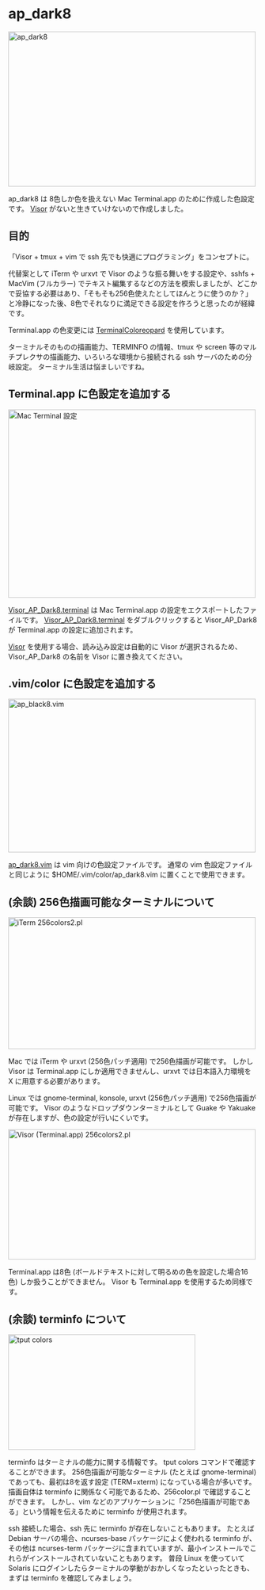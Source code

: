 # ap_dark8

<a href="http://www.flickr.com/photos/36836508@N02/4931578715/" title="ap_dark8 by apribase, on Flickr"><img src="http://farm5.static.flickr.com/4100/4931578715_bce275f211.jpg" width="500" height="313" alt="ap_dark8" /></a>

ap_dark8 は 8色しか色を扱えない Mac Terminal.app のために作成した色設定です。
<a href="http://visor.binaryage.com/">Visor</a> がないと生きていけないので作成しました。

## 目的

「Visor + tmux + vim で ssh 先でも快適にプログラミング」をコンセプトに。

代替案として iTerm や urxvt で Visor のような振る舞いをする設定や、sshfs + MacVim (フルカラー) でテキスト編集するなどの方法を模索しましたが、どこかで妥協する必要はあり、「そもそも256色使えたとしてほんとうに使うのか？」と冷静になった後、8色でそれなりに満足できる設定を作ろうと思ったのが経緯です。

Terminal.app の色変更には <a href="http://niw.at/articles/2007/11/02/TerminalColoreopard/ja" title="TerminalColoreopard">TerminalColoreopard</a> を使用しています。

ターミナルそのものの描画能力、TERMINFO の情報、tmux や screen 等のマルチプレクサの描画能力、いろいろな環境から接続される ssh サーバのための分岐設定。
ターミナル生活は悩ましいですね。

## Terminal.app に色設定を追加する

<a href="http://www.flickr.com/photos/36836508@N02/4931578877/" title="Mac Terminal 設定 by apribase, on Flickr"><img src="http://farm5.static.flickr.com/4116/4931578877_7c08b95da1.jpg" width="500" height="380" alt="Mac Terminal 設定" /></a>

<a href="http://github.com/apribase/ap_dark8/blob/master/Visor_AP_Dark8.terminal" title="Visor_AP_Dark8.terminal">Visor_AP_Dark8.terminal</a> は Mac Terminal.app の設定をエクスポートしたファイルです。
<a href="http://github.com/apribase/ap_dark8/blob/master/Visor_AP_Dark8.terminal">Visor_AP_Dark8.terminal</a> をダブルクリックすると Visor_AP_Dark8 が Terminal.app の設定に追加されます。

<a href="http://visor.binaryage.com/">Visor</a> を使用する場合、読み込み設定は自動的に Visor が選択されるため、Visor_AP_Dark8 の名前を Visor に置き換えてください。

## .vim/color に色設定を追加する

<a href="http://www.flickr.com/photos/36836508@N02/4931710837/" title="ap_black8.vim by apribase, on Flickr"><img src="http://farm5.static.flickr.com/4074/4931710837_fd427cb57d.jpg" width="500" height="310" alt="ap_black8.vim" /></a>

<a href="http://github.com/apribase/ap_dark8/blob/master/ap_dark8.vim" title="ap_dark8.vim">ap_dark8.vim</a> は vim 向けの色設定ファイルです。
通常の vim 色設定ファイルと同じように $HOME/.vim/color/ap_dark8.vim に置くことで使用できます。

## (余談) 256色描画可能なターミナルについて

<a href="http://www.flickr.com/photos/36836508@N02/4931623821/" title="iTerm 256colors2.pl by apribase, on Flickr"><img src="http://farm5.static.flickr.com/4137/4931623821_774d413a08.jpg" width="500" height="266" alt="iTerm 256colors2.pl" /></a>

Mac では iTerm や urxvt (256色パッチ適用) で256色描画が可能です。
しかし Visor は Terminal.app にしか適用できませんし、urxvt では日本語入力環境を X に用意する必要があります。

Linux では gnome-terminal, konsole, urxvt (256色パッチ適用) で256色描画が可能です。
Visor のようなドロップダウンターミナルとして Guake や Yakuake が存在しますが、色の設定が行いにくいです。

<a href="http://www.flickr.com/photos/36836508@N02/4932216282/" title="Visor (Terminal.app) 256colors2.pl by apribase, on Flickr"><img src="http://farm5.static.flickr.com/4077/4932216282_ef61f9fb3c.jpg" width="500" height="263" alt="Visor (Terminal.app) 256colors2.pl" /></a>

Terminal.app は8色 (ボールドテキストに対して明るめの色を設定した場合16色) しか扱うことができません。
Visor も Terminal.app を使用するため同様です。

## (余談) terminfo について

<a href="http://www.flickr.com/photos/36836508@N02/4932276836/" title="tput colors by apribase, on Flickr"><img src="http://farm5.static.flickr.com/4134/4932276836_e2934df156.jpg" width="378" height="233" alt="tput colors" /></a>

terminfo はターミナルの能力に関する情報です。
tput colors コマンドで確認することができます。
256色描画が可能なターミナル (たとえば gnome-terminal) であっても、最初は8を返す設定 (TERM=xterm) になっている場合が多いです。
描画自体は terminfo に関係なく可能であるため、256color.pl で確認することができます。
しかし、vim などのアプリケーションに「256色描画が可能である」という情報を伝えるために terminfo が使用されます。

ssh 接続した場合、ssh 先に terminfo が存在しないこともあります。
たとえば Debian サーバの場合、ncurses-base パッケージによく使われる terminfo が、その他は ncurses-term パッケージに含まれていますが、最小インストールでこれらがインストールされていないこともあります。
普段 Linux を使っていて Solaris にログインしたらターミナルの挙動がおかしくなったといったときも、まずは terminfo を確認してみましょう。